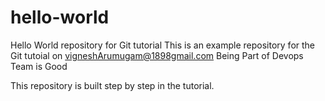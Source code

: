 # hello-world
Hello World repository for Git tutorial
This is an example repository for the Git tutoial on vigneshArumugam@1898gmail.com
Being Part of Devops Team is Good

This repository is built step by step in the tutorial.
